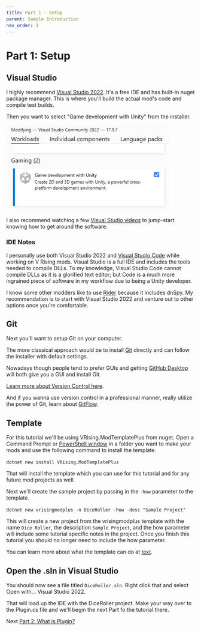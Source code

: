 ```yaml
---
title: Part 1 - Setup
parent: Sample Introduction
nav_order: 1
---
```


# Part 1: Setup

## Visual Studio
I highly recommend [Visual Studio 2022](https://visualstudio.microsoft.com/vs/community/). It's a free IDE and has built-in nuget package manager. This is where you'll build the actual mod's code and compile test builds. 

Then you want to select "Game development with Unity" from the installer.

![image](../../../images/tut_sample_vscommunity.png)

I also recommend watching a few [Visual Studio videos](https://youtu.be/VcU2HGsxeII?si=Sut_UMkfBaPCdB-x&t=480) to jump-start knowing how to get around the software. 

### IDE Notes
I personally use both Visual Studio 2022 and [Visual Studio Code](https://code.visualstudio.com/download) while working on V Rising mods. Visual Studio is a full IDE and includes the tools needed to compile DLLs. To my knowledge, Visual Studio Code cannot compile DLLs as it is a glorified text editor; but Code is a much more ingrained piece of software in my workflow due to being a Unity developer. 

I know some other modders like to use [Rider](https://www.jetbrains.com/rider/) because it includes dnSpy. My recommendation is to start with Visual Studio 2022 and venture out to other options once you're comfortable.

## Git
Next you'll want to setup Git on your computer.

The more classical approach would be to install [Git](https://git-scm.com/downloads/win) directly and can follow the installer with default settings. 

Nowadays though people tend to prefer GUIs and getting [GitHub Desktop](https://desktop.github.com/download/) will both give you a GUI and install Git. 

[Learn more about Version Control here](https://product.hubspot.com/blog/git-and-github-tutorial-for-beginners). 

And if you wanna use version control in a professional manner, really utilize the power of Git, learn about [GitFlow](https://www.atlassian.com/git/tutorials/comparing-workflows/gitflow-workflow).

## Template
For this tutorial we'll be using VRising.ModTemplatePlus from nuget. Open a Command Prompt or [PowerShell window](https://stackoverflow.com/questions/183901/how-do-i-start-powershell-from-windows-explorer) in a folder you want to make your mods and use the following command to install the template.

`dotnet new install VRising.ModTemplatePlus`

That will install the template which you can use for this tutorial and for any future mod projects as well. 

Next we'll create the sample project by passing in the `-how` parameter to the template.

`dotnet new vrisingmodplus -n DiceRoller -how -desc "Sample Project"`

This will create a new project from the vrisingmodplus template with the name `Dice Roller`, the description `Sample Project`, and the how parameter will include some tutorial specific notes in the project. Once you finish this tutorial you should no longer need to include the how parameter. 

You can learn more about what the template can do at [text](../../template.md).

## Open the .sln in Visual Studio
You should now see a file titled `DiceRoller.sln`. Right click that and select Open with... Visual Studio 2022. 

That will load up the IDE with the DiceRoller project. Make your way over to the Plugin.cs file and we'll begin the next Part fo the tutorial there. 

Next [Part 2: What is Plugin?](01_sample_plugin.md)